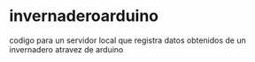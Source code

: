 # invernaderoarduino
codigo para un servidor local que registra datos obtenidos de un invernadero atravez de arduino
